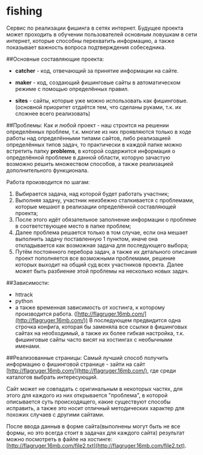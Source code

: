 # fishing
Сервис по реализации фишинга в сетях интернет.
Будущее проекта может проходить в обучении пользователей основным ловушкам в сети интернет, которые способны перехватить информацию, а также показывает важность вопроса подтверждения собеседника.

##Основные составляющие проекта:

* <b>catcher</b> - код, отвечающий за принятие информации на сайте.

* <b>maker</b> - код, создающий фишинговые сайты в автоматическом режиме с помощью определённых правил.

* <b>sites</b> - сайты, которые уже можно использовать как фишинговые.(основной приоритет отдаётся тем, что сделаны руками, т.к. их сложнее всего реализовать)

##Проблемы:
Как и любой проект - наш строится на решении определённых проблем, т.к. многие из них проявляются только в ходе работы над определёнными типами сайтов, либо реализацией определённых типов задач, то практически в каждой папке можно встретить папку <b>problems</b>, в которой содержится информация о определённой проблеме в данной области, которую зачастую возможно решить множеством способов, а также реализацией дополнительного функционала.

Работа производится по шагам:
1. Выбирается задача, над которой будет работать участник;
2. Выполняя задачу, участник неизбежно сталкивается с проблемами, которые мешают в реализации определённой составляющей проекта;
3. После этого идёт обязательное заполнение информации о проблеме в соответствующее место в папке проблем;
4. Далее проблема решается только в том случае, если она мешает выполнить задачу поставленную 1 пунктом, иначе она откладывается как возможная задача для последующего выбора;
5. Путём постоянного перебора задач, а также их детального описания проект пополняется все возможными проблемами, решение которых выходит на общий суд всех участников проекта. Далее может быть разбиение этой проблемы на несколько новых задач.

##Зависимости:
* httrack
* python
* а также временная зависимость от хостинга, к которому производится работа. ([http://flagruger.16mb.com/](http://flagruger.16mb.com/))
В последующем предвидится одна строчка конфига, которая бы заменяла все ссылки в фишинговых сайтах на необходимый, а также их более гибкая настройка, т.к. фишинговые сайты часто висят на хостингах с необычными именами.

##Реализованные страницы:
Самый лучший способ получить информацию о фишинговой странице - зайти на сайт [http://flagruger.16mb.com/](http://flagruger.16mb.com/), где среди каталогов выбрать интересующий. 

Сайт может не совпадать с оригинальным в некоторых частях, для этого для каждого из них открывается "проблема", в которой описывается суть происходящего, какие существуют способы исправить, а также это носит отличный методических характер для похожих случаев с другими сайтами.

После ввода данныв в форме сайта(выполнены могут быть не все формы, но это всегда стоит в задачах для каждого сайта) результат можно посмотреть в файле на хостинге: [http://flagruger.16mb.com/file2.txt](http://flagruger.16mb.com/file2.txt).
